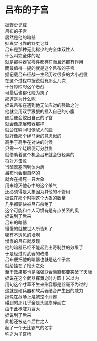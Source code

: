 # 吕布的子宫

据野史记载  
吕布的子宫  
居然是他的暗器  
据真实可靠的野史记载  
吕布是那种无比稀少的完全体双性人  
什么叫完全体的呢  
就是那种器官零件都存在而且还都有作用  
而最值得一提的就是这个吕布的子宫  
据记载吕布征战一生经历过很多的大小战役  
在这个过程中据说就有那么几次  
十分惊险的这个恶战  
可最后也都化险为夷了  
那这是为什么呢  
据说吕布在遇到他无法应对的强敌之时  
他就会用双手狠狠的插入自己的小腹  
随后便会挖出自己的子宫  
就会像施展暗器那样  
就会在瞬间甩像敌人的脸  
就好像那个绊马索的意思似的  
高手于高手在对决的时候  
只需一个眨眼便可分胜负  
就借助着这个机会吕布就会很轻易的  
将对方击败  
当暗器塞回到体内后  
吕布也会很自然的  
就会在捅死一只大象  
用来熄灭他心中的这个杀气  
还必须得是大象因为其他的不管用  
据说在那个时期这个大象的数量  
几乎都要快被吕布杀绝了  
这个可能和个人习惯有是有点关系的奥  
据说到了后来  
吕布的暗器  
慢慢的就被世人所皆知了  
哪有不透风的墙啊  
慢慢的吕布就发现  
他的暗器已经不能起到出奇制胜的效果了  
于是经过对武器的改进  
吕布便把他的暗器也就是这个子宫  
就给挂在了枪头之处  
至于效果那也是强强联合简直都要突破了天际  
据说在这个武器挥舞之时方圆十米以内  
用句这个寸草不生来形容那是丝毫不为过的  
这就是硬兵器和软兵器结合产生出的威力  
据说在战场上是被这个武器  
碰到的那几乎全是头脑崩碎而亡  
由于此枪威力巨大  
据说到了后来  
此枪还被这个后世之人  
起了一个无比霸气的名字  
称之为子宫枪  
  